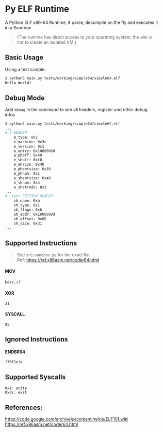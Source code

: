 # Py ELF Runtime

A Python ELF x86-64 Runtime, it parse, decompile on the fly and executes it in a Sandbox
> (The runtime has direct access to your operating system, the aim is not to create an isolated VM.)

## Basic Usage

Using a test sample:

```bash
$ python3 main.py tests/working/simple64/simple64.elf
Hello World!
```

## Debug Mode

Add `debug` in the command to see all headers, register and other debug infos
```bash
$ python3 main.py tests/working/simple64/simple64.elf
...
# E HEADER
    e_type: 0x2
    e_machine: 0x3e
    e_version: 0x1
    e_entry: 0x10000080
    e_phoff: 0x40
    e_shoff: 0xf0
    e_ehsize: 0x40
    e_phentsize: 0x38
    e_phnum: 0x1
    e_shentsize: 0x40
    e_shnum: 0x4
    e_shstrndx: 0x3
...
# .text SECTION HEADER
    sh_name: 0xb
    sh_type: 0x1
    sh_flags: 0x6
    sh_addr: 0x10000080
    sh_offset: 0x80
    sh_size: 0x31
...
```

## Supported Instructions

> See `src/sandbox.py` for the exact list  
> Ref: https://ref.x86asm.net/coder64.html

#### MOV
`b8+r`, `c7`

#### XOR
`31`

#### SYSCALL
`05`

## Ignored Instructions

#### ENDBR64
`f30f1efa`

## Supported Syscalls

```
0x1: write
0x3c: exit
```

## References:
https://code.google.com/archive/p/corkami/wikis/ELF101.wiki  
https://ref.x86asm.net/coder64.html
